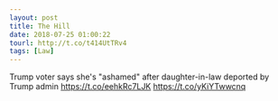 ```yaml
---
layout: post
title: The Hill
date: 2018-07-25 01:00:22
tourl: http://t.co/t414UtTRv4
tags: [Law]
---
```

Trump voter says she's "ashamed" after daughter-in-law deported by Trump admin https://t.co/eehkRc7LJK https://t.co/yKiYTwwcnq